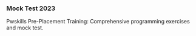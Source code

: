 ### Mock Test 2023
Pwskills Pre-Placement Training: Comprehensive programming exercises and mock test.
